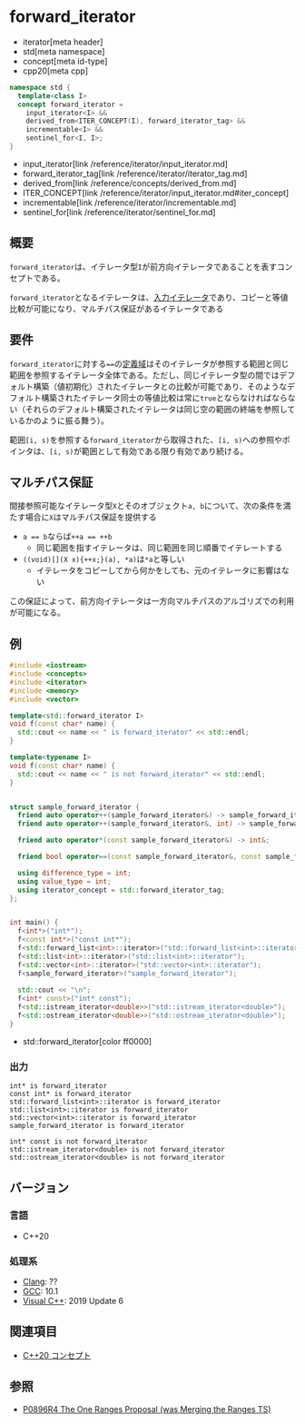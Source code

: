 # forward_iterator
* iterator[meta header]
* std[meta namespace]
* concept[meta id-type]
* cpp20[meta cpp]

```cpp
namespace std {
  template<class I>
  concept forward_iterator =
    input_iterator<I> &&
    derived_from<ITER_CONCEPT(I), forward_iterator_tag> &&
    incrementable<I> &&
    sentinel_for<I, I>;
}
```
* input_iterator[link /reference/iterator/input_iterator.md]
* forward_iterator_tag[link /reference/iterator/iterator_tag.md]
* derived_from[link /reference/concepts/derived_from.md]
* ITER_CONCEPT[link /reference/iterator/input_iterator.md#iter_concept]
* incrementable[link /reference/iterator/incrementable.md]
* sentinel_for[link /reference/iterator/sentinel_for.md]

## 概要

`forward_iterator`は、イテレータ型`I`が前方向イテレータであることを表すコンセプトである。

`forward_iterator`となるイテレータは、[入力イテレータ](input_iterator.md)であり、コピーと等値比較が可能になり、マルチパス保証があるイテレータである

## 要件

`forward_iterator`に対する`==`の[定義域](/reference/concepts.md)はそのイテレータが参照する範囲と同じ範囲を参照するイテレータ全体である。ただし、同じイテレータ型の間ではデフォルト構築（値初期化）されたイテレータとの比較が可能であり、そのようなデフォルト構築されたイテレータ同士の等値比較は常に`true`とならなければならない（それらのデフォルト構築されたイテレータは同じ空の範囲の終端を参照しているかのように振る舞う）。

範囲`[i, s)`を参照する`forward_iterator`から取得された、`[i, s)`への参照やポインタは、`[i, s)`が範囲として有効である限り有効であり続ける。

## マルチパス保証

間接参照可能なイテレータ型`X`とそのオブジェクト`a, b`について、次の条件を満たす場合に`X`はマルチパス保証を提供する

- `a == b`ならば`++a == ++b`
    - 同じ範囲を指すイテレータは、同じ範囲を同じ順番でイテレートする
- `((void)[](X x){++x;}(a), *a)`は`*a`と等しい
    - イテレータをコピーしてから何かをしても、元のイテレータに影響はない

この保証によって、前方向イテレータは一方向マルチパスのアルゴリズでの利用が可能になる。

## 例
```cpp example
#include <iostream>
#include <concepts>
#include <iterator>
#include <memory>
#include <vector>

template<std::forward_iterator I>
void f(const char* name) {
  std::cout << name << " is forward_iterator" << std::endl;
}

template<typename I>
void f(const char* name) {
  std::cout << name << " is not forward_iterator" << std::endl;
}


struct sample_forward_iterator {
  friend auto operator++(sample_forward_iterator&) -> sample_forward_iterator&;
  friend auto operator++(sample_forward_iterator&, int) -> sample_forward_iterator;

  friend auto operator*(const sample_forward_iterator&) -> int&;

  friend bool operator==(const sample_forward_iterator&, const sample_forward_iterator&);

  using difference_type = int;
  using value_type = int;
  using iterator_concept = std::forward_iterator_tag;
};


int main() {
  f<int*>("int*");
  f<const int*>("const int*");
  f<std::forward_list<int>::iterator>("std::forward_list<int>::iterator");
  f<std::list<int>::iterator>("std::list<int>::iterator");
  f<std::vector<int>::iterator>("std::vector<int>::iterator");
  f<sample_forward_iterator>("sample_forward_iterator");
  
  std::cout << "\n";
  f<int* const>("int* const");
  f<std::istream_iterator<double>>("std::istream_iterator<double>");
  f<std::ostream_iterator<double>>("std::ostream_iterator<double>");
}
```
* std::forward_iterator[color ff0000]

### 出力
```
int* is forward_iterator
const int* is forward_iterator
std::forward_list<int>::iterator is forward_iterator
std::list<int>::iterator is forward_iterator
std::vector<int>::iterator is forward_iterator
sample_forward_iterator is forward_iterator

int* const is not forward_iterator
std::istream_iterator<double> is not forward_iterator
std::ostream_iterator<double> is not forward_iterator
```

## バージョン
### 言語
- C++20

### 処理系
- [Clang](/implementation.md#clang): ??
- [GCC](/implementation.md#gcc): 10.1
- [Visual C++](/implementation.md#visual_cpp): 2019 Update 6

## 関連項目

- [C++20 コンセプト](/lang/cpp20/concepts.md)

## 参照

- [P0896R4 The One Ranges Proposal (was Merging the Ranges TS)](http://www.open-std.org/jtc1/sc22/wg21/docs/papers/2018/p0896r4.pdf)
